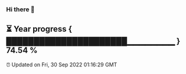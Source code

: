 ### Hi there 👋
⏳ Year progress { ██████████████████████▁▁▁▁▁▁▁▁ } 74.54 %
---
⏰ Updated on Fri, 30 Sep 2022 01:16:29 GMT

